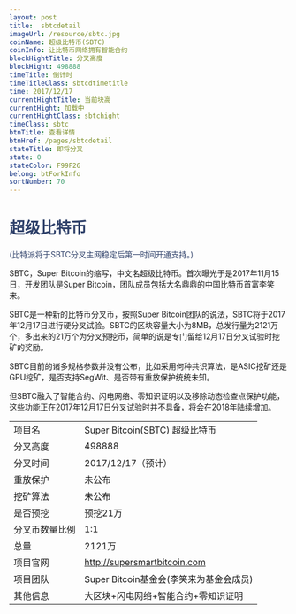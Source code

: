 ```yaml
---
layout: post
title:  sbtcdetail
imageUrl: /resource/sbtc.jpg
coinName: 超级比特币(SBTC)
coinInfo: 让比特币网络拥有智能合约
blockHightTitle: 分叉高度
blockHight: 498888
timeTitle: 倒计时
timeTitleClass: sbtcdtimetitle
time: 2017/12/17
currentHightTitle: 当前块高
currentHight: 加载中
currentHightClass: sbtchight
timeClass: sbtc
btnTitle: 查看详情
btnHref: /pages/sbtcdetail
stateTitle: 即将分叉
state: 0
stateColor: F99F26
belong: btForkInfo
sortNumber: 70
---
```

<h1 style="color: #2F416A">超级比特币</h1>
<p class="summarytxt" style="color: #2F416A">(比特派将于SBTC分叉主网稳定后第一时间开通支持。)
</p>
<p>
SBTC，Super Bitcoin的缩写，中文名超级比特币。首次曝光于是2017年11月15日，开发团队是Super Bitcoin，团队成员包括大名鼎鼎的中国比特币首富李笑来。
</p>
<p>SBTC是一种新的比特币分叉币，按照Super Bitcoin团队的说法，SBTC将于2017年12月17日进行硬分叉试验。SBTC的区块容量大小为8MB，总发行量为2121万个，多出来的21万个为分叉预挖币，简单的说是专门留给12月17日分叉试验时挖矿的奖励。
</p>
<p>SBTC目前的诸多规格参数并没有公布，比如采用何种共识算法，是ASIC挖矿还是GPU挖矿，是否支持SegWit、是否带有重放保护统统未知。</p>
<p>但SBTC融入了智能合约、闪电网络、零知识证明以及移除动态检查点保护功能，这些功能正在2017年12月17日分叉试验时并不具备，将会在2018年陆续增加。</p>

<table class="center">
  <tbody>
    <tr>
        <td class="tablehalf">项目名</td>
        <td class="tablehalf">Super Bitcoin(SBTC) 超级比特币</td>
    </tr>
    <tr>
        <td>分叉高度</td>
        <td>498888</td>
    </tr>
    <tr>
        <td>分叉时间</td>
        <td>2017/12/17（预计）</td>
    </tr>
    <tr>
        <td>重放保护</td>
        <td>未公布</td>
    </tr>
    <tr>
        <td>挖矿算法</td>
        <td>未公布</td>
    </tr>
    <tr>
        <td>是否预挖</td>
        <td>预挖21万</td>
    </tr>
    <tr>
        <td>分叉币数量比例</td>
        <td>1:1</td>
    </tr>
    <tr>
        <td>总量</td>
        <td>2121万</td>
    </tr>
    <tr>
        <td>项目官网</td>
        <td><a href="http://supersmartbitcoin.com/" target="_blank">http://supersmartbitcoin.com</a></td>
    </tr>
    <tr>
        <td>项目团队</td>
        <td>Super Bitcoin基金会(李笑来为基金会成员)</td>
    </tr>
    <tr>
        <td>其他信息</td>
        <td>大区块+闪电网络+智能合约+零知识证明</td>
    </tr>
  </tbody>
</table>